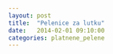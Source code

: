 ```yaml
---
layout: post
title:  "Pelenice za lutku"
date:   2014-02-01 09:10:00
categories: platnene_pelene
---
```



